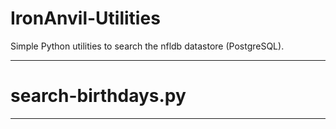 IronAnvil-Utilities
===================

Simple Python utilities to search the nfldb datastore (PostgreSQL).

---------------------------------------------------------------------------------
# search-birthdays.py
---------------------------------------------------------------------------------

